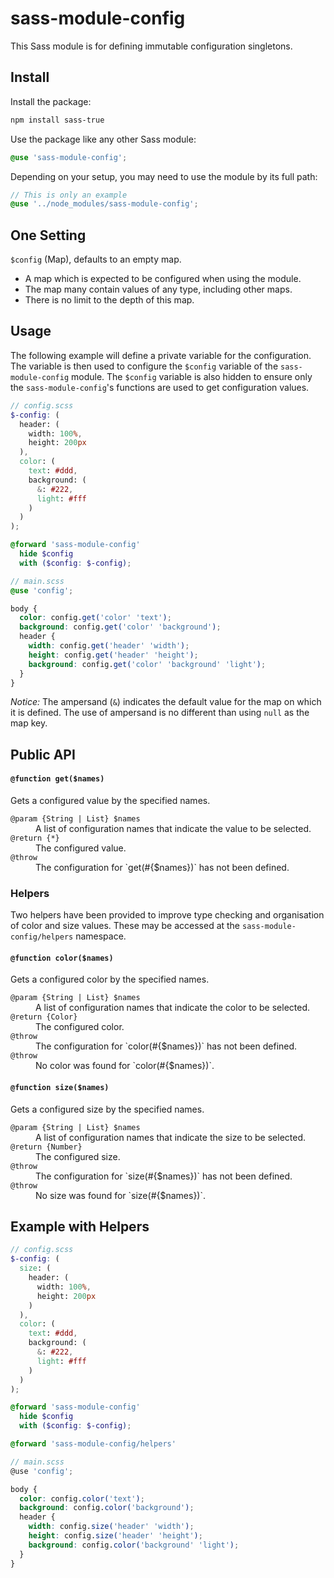 # sass-module-config

This Sass module is for defining immutable configuration singletons.

## Install

Install the package:

```bash
npm install sass-true
```

Use the package like any other Sass module:

```scss
@use 'sass-module-config';
```

Depending on your setup, you may need to use the module by its full path:

```scss
// This is only an example
@use '../node_modules/sass-module-config';
```

## One Setting

`$config` (Map), defaults to an empty map.

- A map which is expected to be configured when using the module.
- The map many contain values of any type, including other maps.
- There is no limit to the depth of this map.

## Usage

The following example will define a private variable for the configuration. The variable is then used to configure the `$config` variable of the `sass-module-config` module. The `$config` variable is also hidden to ensure only the `sass-module-config`'s functions are used to get configuration values.

```scss
// config.scss
$-config: (
  header: (
    width: 100%,
    height: 200px
  ),
  color: (
    text: #ddd,
    background: (
      &: #222,
      light: #fff
    )
  )
);

@forward 'sass-module-config'
  hide $config
  with ($config: $-config);

// main.scss
@use 'config';

body {
  color: config.get('color' 'text');
  background: config.get('color' 'background');
  header {
    width: config.get('header' 'width');
    height: config.get('header' 'height');
    background: config.get('color' 'background' 'light');
  }
}
```

*Notice:* The ampersand (`&`) indicates the default value for the map on which it is defined. The use of ampersand is no different than using `null` as the map key.

## Public API

#### `@function get($names)`

Gets a configured value by the specified names.

<dl>
  <dt><code>@param {String | List} $names</code></dt>
  <dd>A list of configuration names that indicate the value to be selected.</dd>
  <dt><code>@return {*}</code></dt>
  <dd>The configured value.</dd>
  <dt><code>@throw</code></dt>
  <dd>The configuration for `get(#{$names})` has not been defined.</dd>
</dl>

### Helpers

Two helpers have been provided to improve type checking and organisation of color and size values. These may be accessed at the `sass-module-config/helpers` namespace.

#### `@function color($names)`

Gets a configured color by the specified names.

<dl>
  <dt><code>@param {String | List} $names</code></dt>
  <dd>A list of configuration names that indicate the color to be selected.</dd>
  <dt><code>@return {Color}</code></dt>
  <dd>The configured color.</dd>
  <dt><code>@throw</code></dt>
  <dd>The configuration for `color(#{$names})` has not been defined.</dd>
  <dt><code>@throw</code></dt>
  <dd>No color was found for `color(#{$names})`.</dd>
</dl>

#### `@function size($names)`

Gets a configured size by the specified names.

<dl>
  <dt><code>@param {String | List} $names</code></dt>
  <dd>A list of configuration names that indicate the size to be selected.</dd>
  <dt><code>@return {Number}</code></dt>
  <dd>The configured size.</dd>
  <dt><code>@throw</code></dt>
  <dd>The configuration for `size(#{$names})` has not been defined.</dd>
  <dt><code>@throw</code></dt>
  <dd>No size was found for `size(#{$names})`.</dd>
</dl>

## Example with Helpers

```scss
// config.scss
$-config: (
  size: (
    header: (
      width: 100%,
      height: 200px
    )
  ),
  color: (
    text: #ddd,
    background: (
      &: #222,
      light: #fff
    )
  )
);

@forward 'sass-module-config'
  hide $config
  with ($config: $-config);

@forward 'sass-module-config/helpers'

// main.scss
@use 'config';

body {
  color: config.color('text');
  background: config.color('background');
  header {
    width: config.size('header' 'width');
    height: config.size('header' 'height');
    background: config.color('background' 'light');
  }
}
```
